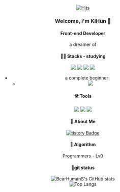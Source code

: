 <div align="center">

  
  [![Hits](https://hits.seeyoufarm.com/api/count/incr/badge.svg?url=https%3A%2F%2Fgithub.com%2FBearHumanS%2Fhit-counter&count_bg=%2379C83D&title_bg=%23555555&icon=&icon_color=%23E7E7E7&title=hits&edge_flat=false) ](https://github.com/BearHumanS)

### Welcome, i'm KiHun 👋

#### Front-end Developer
a dreamer of

#### 💪🏼 Stacks - studying

<img src="https://img.shields.io/badge/JavaScript-F7DF1E?style=flat-square&logo=JavaScript&logoColor=white"/> <img src="https://img.shields.io/badge/html5-E34F26?style=flat-square&logo=html5&logoColor=white"/> <img src="https://img.shields.io/badge/react-61DAFB?style=flat-square&logo=react&logoColor=white"/> <img src="https://img.shields.io/badge/CSS3-1572B6?style=flat-square&logo=CSS3&logoColor=white"/> 
- a complete beginner
  -  <img src="https://img.shields.io/badge/typescript-3178C6?style=flat-square&logo=typescript&logoColor=white"/>


#### 🛠️ Tools 

 <img src="https://img.shields.io/badge/Visual Studio Code-007ACC?style=flat-square&logo=Visual Studio Code&logoColor=white"/> <img src="https://img.shields.io/badge/GitHub-181717?style=flat-square&logo=GitHub&logoColor=white"/> <img src="https://img.shields.io/badge/git-F05032?style=flat-square&logo=git&logoColor=white"/>



#### 🐻 About Me


  [![tistory Badge](https://img.shields.io/badge/tistory-000000?style=flat-square&logo=tistory&logoColor=white&link=https://codingbear-boza.tistory.com/)](https://codingbear-boza.tistory.com/)
  


#### 🏅 Algorithm
Programmers - Lv0

#### 🚥git status

![BearHumanS's GitHub stats](https://github-readme-stats.vercel.app/api?username=BearHumanS&show_icons=true)  
![Top Langs](https://github-readme-stats.vercel.app/api/top-langs/?username=BearHumanS&layout=compact&theme=tokyonight)


</div>
